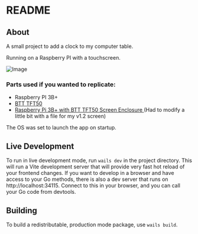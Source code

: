 # README

## About

A small project to add a clock to my computer table.

Running on a Raspberry PI with a touchscreen.

![Image](https://github.com/user-attachments/assets/9fb1c0ed-0c5b-464e-b0ec-96681ddce6aa)

### Parts used if you wanted to replicate:
- Raspberry PI 3B+
- [BTT TFT50](https://biqu.equipment/products/bigtreetech-pi-tft43-v2-0-screen-board)
- [Raspberry Pi 3B+ with BTT TFT50 Screen Enclosure ](https://www.printables.com/model/810131-raspberry-pi-3b-with-btt-tft50-screen-enclosure-kl) (Had to modify a little bit with a file for my v1.2 screen)

The OS was set to launch the app on startup.

## Live Development

To run in live development mode, run `wails dev` in the project directory. This will run a Vite development
server that will provide very fast hot reload of your frontend changes. If you want to develop in a browser
and have access to your Go methods, there is also a dev server that runs on http://localhost:34115. Connect
to this in your browser, and you can call your Go code from devtools.

## Building

To build a redistributable, production mode package, use `wails build`.
